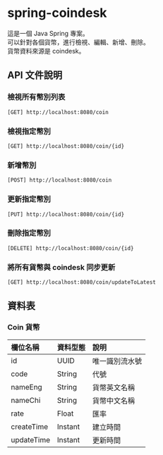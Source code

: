 # spring-coindesk

這是一個 Java Spring 專案。  
可以針對各個貨幣，進行檢視、編輯、新增、刪除。  
貨幣資料來源是 coindesk。

## API 文件說明

### 檢視所有幣別列表

`[GET] http://localhost:8080/coin`

### 檢視指定幣別

`[GET] http://localhost:8080/coin/{id}`

### 新增幣別

`[POST] http://localhost:8080/coin`

### 更新指定幣別

`[PUT] http://localhost:8080/coin/{id}`

### 刪除指定幣別

`[DELETE] http://localhost:8080/coin/{id}`

### 將所有貨幣與 coindesk 同步更新

`[GET] http://localhost:8080/coin/updateToLatest`

## 資料表

### Coin 貨幣

| 欄位名稱   | 資料型態 | 說明           |
|:---------- |:-------- |:-------------- |
| id         | UUID     | 唯一識別流水號 |
| code       | String   | 代號           |
| nameEng    | String   | 貨幣英文名稱   |
| nameChi    | String   | 貨幣中文名稱   |
| rate       | Float    | 匯率           |
| createTime | Instant  | 建立時間       |
| updateTime | Instant  | 更新時間       |